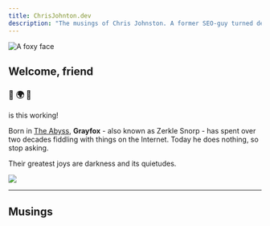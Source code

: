 ```yaml
---
title: ChrisJohnton.dev
description: "The musings of Chris Johnston. A former SEO-guy turned developer trying to find his place in the development world."
---
```

<img
  id="foxy"
  src="themes/hugo-classic/exampleSite/static/images/ChrisJohnston.jpg"
  alt="A foxy face">

## Welcome, friend

### :purple_heart: :earth_africa: :purple_heart:


is this working!

Born in [The Abyss](https://en.wikipedia.org/wiki/Edmonton), **Grayfox** - also known as Zerkle Snorp - has spent over two decades fiddling with things on the Internet. Today he does nothing, so stop asking.

Their greatest joys are darkness and its quietudes.

<img src="/images/partywizard.gif">

---

## Musings
